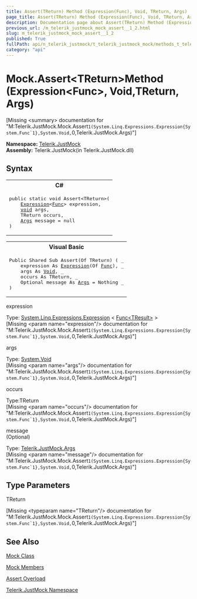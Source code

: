 ```yaml
---
title: Assert(TReturn) Method (Expression(Func), Void, TReturn, Args)
page_title: Assert(TReturn) Method (Expression(Func), Void, TReturn, Args) | JustMock Documentation
description: Documentation page about Assert(TReturn) Method (Expression(Func), Void, TReturn, Args).
previous_url: /m_telerik_justmock_mock_assert__1_2.html
slug: m_telerik_justmock_mock_assert__1_2
published: True
fullPath: api/n_telerik_justmock/t_telerik_justmock_mock/methods_t_telerik_justmock_mock/overload_telerik_justmock_mock_assert/m_telerik_justmock_mock_assert__1_2
category: "api"
---
```


# Mock.Assert&lt;TReturn&gt;Method (Expression&lt;Func&gt;, Void,TReturn, Args)




[Missing &lt;summary&gt; documentation for "M:Telerik.JustMock.Mock.Assert``1(System.Linq.Expressions.Expression{System.Func`1},System.Void,``0,Telerik.JustMock.Args)"]



 **Namespace:**  [Telerik.JustMock](n_telerik_justmock) <br> **Assembly:** Telerik.JustMock(in Telerik.JustMock.dll)
## Syntax


<div id="syntaxCodeBlocks" class="code"><span codeLanguage="CSharp"><table><tr><th>C#</th></tr><tr><td><pre xml:space="preserve"><span class="keyword">public</span> <span class="keyword">static</span> <span class="keyword">void</span> <span class="identifier">Assert</span>&lt;TReturn&gt;(
	<a href="https://msdn2.microsoft.com/en-us/library/bb335710" target="_blank">Expression</a>&lt;<a href="https://msdn2.microsoft.com/en-us/library/bb534960" target="_blank">Func</a>&gt; <span class="parameter">expression</span>,
	<a href="https://msdn2.microsoft.com/en-us/library/skf099af" target="_blank">void</a> <span class="parameter">args</span>,
	TReturn <span class="parameter">occurs</span>,
	<a href="T_Telerik_JustMock_Args.html">Args</a> <span class="parameter">message</span> = <span class="keyword">null</span>
)
</pre></td></tr></table></span><span codeLanguage="VisualBasicDeclaration"><table><tr><th>Visual Basic</th></tr><tr><td><pre xml:space="preserve"><span class="keyword">Public</span> <span class="keyword">Shared</span> <span class="keyword">Sub</span> <span class="identifier">Assert</span>(<span class="keyword">Of</span> TReturn) ( _
	<span class="parameter">expression</span> <span class="keyword">As</span> <a href="https://msdn2.microsoft.com/en-us/library/bb335710" target="_blank">Expression</a>(<span class="keyword">Of</span> <a href="https://msdn2.microsoft.com/en-us/library/bb534960" target="_blank">Func</a>), _
	<span class="parameter">args</span> <span class="keyword">As</span> <a href="https://msdn2.microsoft.com/en-us/library/skf099af" target="_blank">Void</a>, _
	<span class="parameter">occurs</span> <span class="keyword">As</span> TReturn, _
	Optional <span class="parameter">message</span> <span class="keyword">As</span> <a href="T_Telerik_JustMock_Args.html">Args</a> = <span class="keyword">Nothing</span> _
)</pre></td></tr></table></span></div>



expression<br>


Type: [System.Linq.Expressions.Expression](bb335710) &lt; [Func&lt;TResult&gt;](bb534960) &gt;<br>
[Missing &lt;param name="expression"/&gt; documentation for "M:Telerik.JustMock.Mock.Assert``1(System.Linq.Expressions.Expression{System.Func`1},System.Void,``0,Telerik.JustMock.Args)"]




args<br>


Type: [System.Void](skf099af) <br>
[Missing &lt;param name="args"/&gt; documentation for "M:Telerik.JustMock.Mock.Assert``1(System.Linq.Expressions.Expression{System.Func`1},System.Void,``0,Telerik.JustMock.Args)"]




occurs<br>


Type:TReturn<br>
[Missing &lt;param name="occurs"/&gt; documentation for "M:Telerik.JustMock.Mock.Assert``1(System.Linq.Expressions.Expression{System.Func`1},System.Void,``0,Telerik.JustMock.Args)"]




message<br>
(Optional)

Type: [Telerik.JustMock.Args](t_telerik_justmock_args) <br>
[Missing &lt;param name="message"/&gt; documentation for "M:Telerik.JustMock.Mock.Assert``1(System.Linq.Expressions.Expression{System.Func`1},System.Void,``0,Telerik.JustMock.Args)"]




## Type Parameters




TReturn<br>



[Missing &lt;typeparam name="TReturn"/&gt; documentation for "M:Telerik.JustMock.Mock.Assert``1(System.Linq.Expressions.Expression{System.Func`1},System.Void,``0,Telerik.JustMock.Args)"]





## See Also



 [Mock Class](t_telerik_justmock_mock) 

 [Mock Members](allmembers_t_telerik_justmock_mock) 

 [Assert Overload](overload_telerik_justmock_mock_assert) 

 [Telerik.JustMock Namespace](n_telerik_justmock) 



